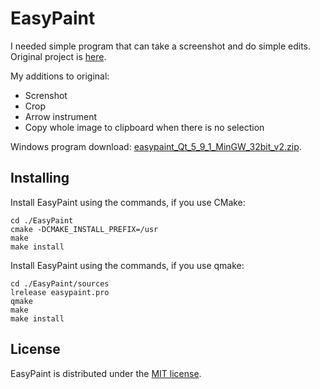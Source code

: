 EasyPaint
=========

I needed simple program that can take a screenshot and do simple edits.
Original project is [here](https://github.com/Gr1N/EasyPaint).

My additions to original:

* Screnshot
* Crop
* Arrow instrument
* Copy whole image to clipboard when there is no selection

Windows program download: [easypaint_Qt_5_9_1_MinGW_32bit_v2.zip](https://bintray.com/ognjen-petrovic/EasyPaint/download_file?file_path=easypaint_Qt_5_9_1_MinGW_32bit_v2.zip).


Installing
----------

Install EasyPaint using the commands, if you use CMake:

    cd ./EasyPaint
    cmake -DCMAKE_INSTALL_PREFIX=/usr
    make
    make install

Install EasyPaint using the commands, if you use qmake:

    cd ./EasyPaint/sources
    lrelease easypaint.pro
    qmake
    make
    make install

License
-------

EasyPaint is distributed under the [MIT license](http://www.opensource.org/licenses/MIT).
